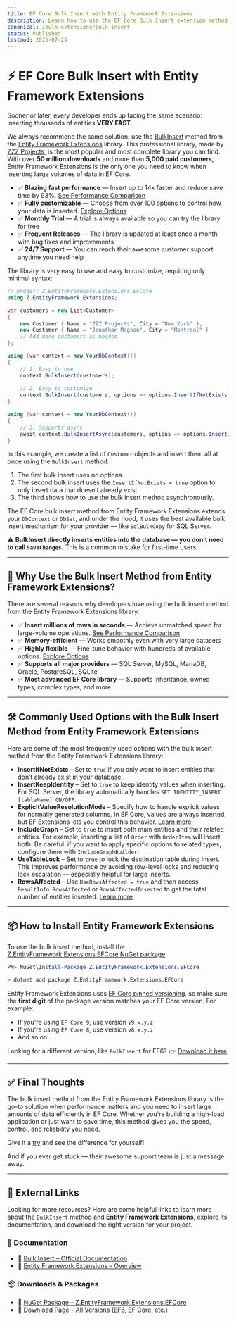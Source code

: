 ```yaml
---
title: EF Core Bulk Insert with Entity Framework Extensions
description: Learn how to use the EF Core Bulk Insert extension method from Entity Framework Extensions to efficiently insert thousands of entities into your database.
canonical: /bulk-extensions/bulk-insert
status: Published
lastmod: 2025-07-23
---
```


# ⚡ EF Core Bulk Insert with Entity Framework Extensions

Sooner or later, every developer ends up facing the same scenario: inserting thousands of entities **VERY FAST**.

We always recommend the same solution: use the [BulkInsert](https://entityframework-extensions.net/bulk-insert) method from the [Entity Framework Extensions](https://entityframework-extensions.net/) library. This professional library, made by [ZZZ Projects](https://zzzprojects.com/), is the most popular and most complete library you can find. With over **50 million downloads** and more than **5,000 paid customers**, Entity Framework Extensions is the only one you need to know when inserting large volumes of data in EF Core.

* ✅ **Blazing fast performance** — Insert up to 14x faster and reduce save time by 93%. [See Performance Comparison](https://entityframework-extensions.net/bulk-insert#performance-comparison)
* ✅ **Fully customizable** — Choose from over 100 options to control how your data is inserted. [Explore Options](https://entityframework-extensions.net/bulk-insert#bulk-insert-options)
* ✅ **Monthly Trial** — A trial is always available so you can try the library for free
* ✅ **Frequent Releases** — The library is updated at least once a month with bug fixes and improvements
* ✅ **24/7 Support** — You can reach their awesome customer support anytime you need help

The library is very easy to use and easy to customize, requiring only minimal syntax:

```csharp
// @nuget: Z.EntityFramework.Extensions.EFCore
using Z.EntityFramework.Extensions;

var customers = new List<Customer>
{
    new Customer { Name = "ZZZ Projects", City = "New York" },
    new Customer { Name = "Jonathan Magnan", City = "Montreal" }
    // Add more customers as needed
};

using (var context = new YourDbContext())
{
    // 1. Easy to use
    context.BulkInsert(customers);
    
    // 2. Easy to customize
    context.BulkInsert(customers, options => options.InsertIfNotExists = true);
}

using (var context = new YourDbContext())
{
    // 3. Supports async
    await context.BulkInsertAsync(customers, options => options.InsertIfNotExists = true);
}
```

In this example, we create a list of `Customer` objects and insert them all at once using the `BulkInsert` method:

1. The first bulk insert uses no options.
2. The second bulk insert uses the `InsertIfNotExists = true` option to only insert data that doesn’t already exist.
3. The third shows how to use the bulk insert method asynchronously.

The EF Core bulk insert method from Entity Framework Extensions extends your `DbContext` or `DbSet`, and under the hood, it uses the best available bulk insert mechanism for your provider — like `SqlBulkCopy` for SQL Server.

⚠️ **BulkInsert directly inserts entities into the database — you don’t need to call `SaveChanges`.** This is a common mistake for first-time users.

---

## 🚀 Why Use the Bulk Insert Method from Entity Framework Extensions?

There are several reasons why developers love using the bulk insert method from the Entity Framework Extensions library:

* ✅ **Insert millions of rows in seconds** — Achieve unmatched speed for large-volume operations. [See Performance Comparison](https://entityframework-extensions.net/bulk-insert#performance-comparison)
* ✅ **Memory-efficient** — Works smoothly even with very large datasets
* ✅ **Highly flexible** — Fine-tune behavior with hundreds of available options. [Explore Options](https://entityframework-extensions.net/bulk-insert#bulk-insert-options)
* ✅ **Supports all major providers** — SQL Server, MySQL, MariaDB, Oracle, PostgreSQL, SQLite
* ✅ **Most advanced EF Core library** — Supports inheritance, owned types, complex types, and more

---

## 🛠️ Commonly Used Options with the Bulk Insert Method from Entity Framework Extensions

Here are some of the most frequently used options with the bulk insert method from the Entity Framework Extensions library:

* **InsertIfNotExists** – Set to `true` if you only want to insert entities that don’t already exist in your database.
* **InsertKeepIdentity** – Set to `true` to keep identity values when inserting. For SQL Server, the library automatically handles `SET IDENTITY_INSERT [tableName] ON/OFF`.
* **ExplicitValueResolutionMode** – Specify how to handle explicit values for normally generated columns. In EF Core, values are always inserted, but EF Extensions lets you control this behavior. [Learn more](https://entityframework-extensions.net/explicit-value-resolution-mode)
* **IncludeGraph** – Set to `true` to insert both main entities and their related entities. For example, inserting a list of `Order` with `OrderItem` will insert both.
  Be careful: if you want to apply specific options to related types, configure them with `IncludeGraphBuilder`.
* **UseTableLock** – Set to `true` to lock the destination table during insert. This improves performance by avoiding row-level locks and reducing lock escalation — especially helpful for large inserts.
* **RowsAffected** – Use `UseRowsAffected = true` and then access `ResultInfo.RowsAffected` or `RowsAffectedInserted` to get the total number of entities inserted. [Learn more](https://entityframework-extensions.net/rows-affected)

---

## 📦 How to Install Entity Framework Extensions

To use the bulk insert method, install the [Z.EntityFramework.Extensions.EFCore NuGet package](https://www.nuget.org/packages/Z.EntityFramework.Extensions.EFCore/):

```powershell
PM> NuGet\Install-Package Z.EntityFramework.Extensions.EFCore
```

```bash
> dotnet add package Z.EntityFramework.Extensions.EFCore
```

Entity Framework Extensions uses [EF Core pinned versioning](https://entityframework-extensions.net/efcore-pinned-versioning), so make sure the **first digit** of the package version matches your EF Core version. For example:

* If you're using `EF Core 9`, use version `v9.x.y.z`
* If you're using `EF Core 8`, use version `v8.x.y.z`
* And so on...

Looking for a different version, like `BulkInsert` for EF6?
👉 [Download it here](https://entityframework-extensions.net/download)

---

## ✅ Final Thoughts

The bulk insert method from the Entity Framework Extensions library is the go-to solution when performance matters and you need to insert large amounts of data efficiently in EF Core. Whether you're building a high-load application or just want to save time, this method gives you the speed, control, and reliability you need.

Give it a [try](https://entityframework-extensions.net/bulk-insert) and see the difference for yourself!

And if you ever get stuck — their awesome support team is just a message away.

---

## 🔗 External Links

Looking for more resources? Here are some helpful links to learn more about the `BulkInsert` method and **Entity Framework Extensions**, explore its documentation, and download the right version for your project.

### 📘 Documentation

* 🔗 [Bulk Insert – Official Documentation](https://entityframework-extensions.net/bulk-insert)
* 🔗 [Entity Framework Extensions – Overview](https://entityframework-extensions.net/)

### 📦 Downloads & Packages

* 🔗 [NuGet Package – Z.EntityFramework.Extensions.EFCore](https://www.nuget.org/packages/Z.EntityFramework.Extensions.EFCore)
* 🔗 [Download Page – All Versions (EF6, EF Core, etc.)](https://entityframework-extensions.net/download)